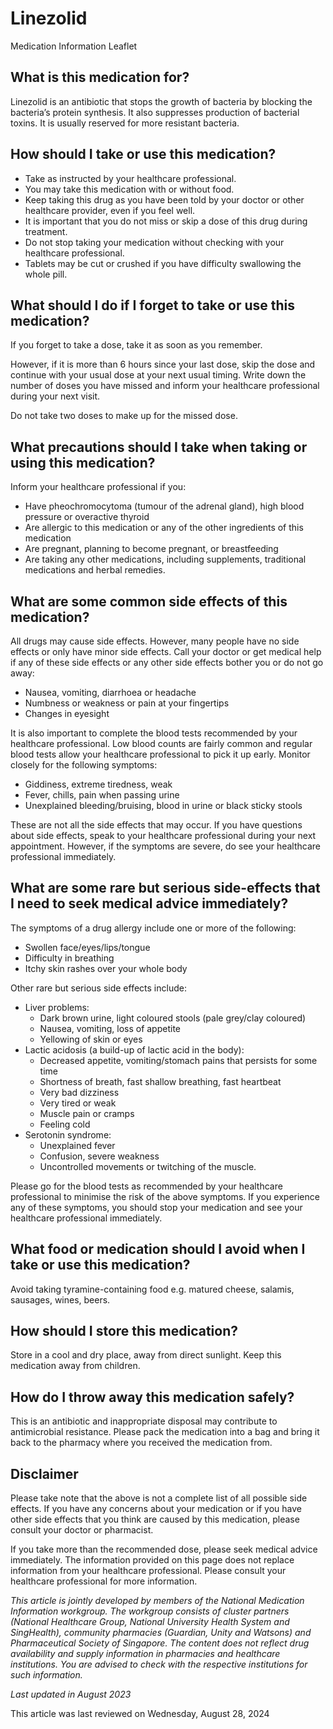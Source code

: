 # Linezolid

Medication Information Leaflet

What is this medication for?
----------------------------

Linezolid is an antibiotic that stops the growth of bacteria by blocking the bacteria’s protein synthesis. It also suppresses production of bacterial toxins. It is usually reserved for more resistant bacteria.

How should I take or use this medication?
-----------------------------------------

* Take as instructed by your healthcare professional.
* You may take this medication with or without food.
* Keep taking this drug as you have been told by your doctor or other healthcare provider, even if you feel well.
* It is important that you do not miss or skip a dose of this drug during treatment.
* Do not stop taking your medication without checking with your healthcare professional.
* Tablets may be cut or crushed if you have difficulty swallowing the whole pill.

What should I do if I forget to take or use this medication?
------------------------------------------------------------

If you forget to take a dose, take it as soon as you remember. 

However, if it is more than 6 hours since your last dose, skip the dose and continue with your usual dose at your next usual timing. Write down the number of doses you have missed and inform your healthcare professional during your next visit.

Do not take two doses to make up for the missed dose. 

What precautions should I take when taking or using this medication?
--------------------------------------------------------------------

Inform your healthcare professional if you: 

* Have pheochromocytoma (tumour of the adrenal gland), high blood pressure or overactive thyroid
* Are allergic to this medication or any of the other ingredients of this medication
* Are pregnant, planning to become pregnant, or breastfeeding
* Are taking any other medications, including supplements, traditional medications and herbal remedies.

What are some common side effects of this medication?
-----------------------------------------------------

All drugs may cause side effects. However, many people have no side effects or only have minor side effects. Call your doctor or get medical help if any of these side effects or any other side effects bother you or do not go away:

* Nausea, vomiting, diarrhoea or headache
* Numbness or weakness or pain at your fingertips
* Changes in eyesight

It is also important to complete the blood tests recommended by your healthcare professional. Low blood counts are fairly common and regular blood tests allow your healthcare professional to pick it up early. Monitor closely for the following symptoms:

* Giddiness, extreme tiredness, weak
* Fever, chills, pain when passing urine
* Unexplained bleeding/bruising, blood in urine or black sticky stools

These are not all the side effects that may occur. If you have questions about side effects, speak to your healthcare professional during your next appointment. However, if the symptoms are severe, do see your healthcare professional immediately.

What are some rare but serious side-effects that I need to seek medical advice immediately?
-------------------------------------------------------------------------------------------

The symptoms of a drug allergy include one or more of the following: 

* Swollen face/eyes/lips/tongue
* Difficulty in breathing
* Itchy skin rashes over your whole body

Other rare but serious side effects include:

* Liver problems: 
  + Dark brown urine, light coloured stools (pale grey/clay coloured)
  + Nausea, vomiting, loss of appetite
  + Yellowing of skin or eyes
* Lactic acidosis (a build-up of lactic acid in the body): 
  + Decreased appetite, vomiting/stomach pains that persists for some time
  + Shortness of breath, fast shallow breathing, fast heartbeat
  + Very bad dizziness
  + Very tired or weak
  + Muscle pain or cramps
  + Feeling cold
* Serotonin syndrome: 
  + Unexplained fever
  + Confusion, severe weakness
  + Uncontrolled movements or twitching of the muscle.

Please go for the blood tests as recommended by your healthcare professional to minimise the risk of the above symptoms. If you experience any of these symptoms, you should stop your medication and see your healthcare professional immediately.

What food or medication should I avoid when I take or use this medication?
--------------------------------------------------------------------------

Avoid taking tyramine-containing food e.g. matured cheese, salamis, sausages, wines, beers.

How should I store this medication?
-----------------------------------

Store in a cool and dry place, away from direct sunlight. Keep this medication away from children. 

How do I throw away this medication safely?
-------------------------------------------

This is an antibiotic and inappropriate disposal may contribute to antimicrobial resistance. Please pack the medication into a bag and bring it back to the pharmacy where you received the medication from. 

Disclaimer
----------

Please take note that the above is not a complete list of all possible side effects. If you have any concerns about your medication or if you have other side effects that you think are caused by this medication, please consult your doctor or pharmacist.

If you take more than the recommended dose, please seek medical advice immediately. The information provided on this page does not replace information from your healthcare professional. Please consult your healthcare professional for more information.

*This article is jointly developed by members of the National Medication Information workgroup. The workgroup consists of cluster partners (National Healthcare Group, National University Health System and SingHealth), community pharmacies (Guardian, Unity and Watsons) and Pharmaceutical Society of Singapore. The content does not reflect drug availability and supply information in pharmacies and healthcare institutions. You are advised to check with the respective institutions for such information.*

*Last updated in August 2023*

This article was last reviewed on
Wednesday, August 28, 2024